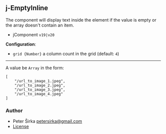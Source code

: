 ## j-EmptyInline

The component will display text inside the element if the value is empty or the array doesn't contain an item.

- jComponent `v19|v20`

__Configuration__:

- `grid {Number}` a column count in the grid (default: `4`)

---

A value be `Array` in the form:

```
[
	"/url_to_image_1.jpeg",
	"/url_to_image_2.jpeg",
	"/url_to_image_3.jpeg",
	"/url_to_image_4.jpeg"
]
```

### Author

- Peter Širka <petersirka@gmail.com>
- [License](https://www.totaljs.com/license/)